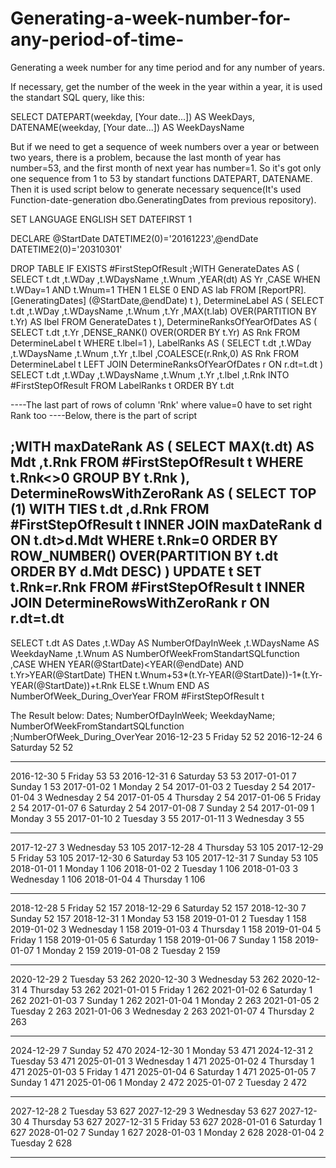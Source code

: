 # Generating-a-week-number-for-any-period-of-time-
Generating a week number for any time period and for any number of years.

If necessary, get the number of the week in the year within a year, it is used the standart SQL query, like this:

SELECT
DATEPART(weekday, [Your date...]) AS WeekDays,
DATENAME(weekday, [Your date...]) AS WeekDaysName

  But if we need to get a sequence of week numbers over a year or between two years, there is a problem, because the last month of year has number=53, and the first month of next year has number=1. So it's got only one sequence from 1 to 53 by standart functions DATEPART, DATENAME. Then it is used script below to generate necessary sequence(It's used Function-date-generation dbo.GeneratingDates from previous repository). 

SET LANGUAGE ENGLISH
SET DATEFIRST 1

DECLARE @StartDate DATETIME2(0)='20161223',@endDate DATETIME2(0)='20310301'


DROP TABLE IF EXISTS #FirstStepOfResult
;WITH GenerateDates
AS
(
SELECT 
   t.dt
  ,t.WDay
  ,t.WDaysName
  ,t.Wnum
  ,YEAR(dt) AS Yr
  ,CASE WHEN t.WDay=1 AND t.Wnum=1 THEN 1 ELSE 0 END AS lab
FROM [ReportPR].[GeneratingDates] (@StartDate,@endDate) t
),
DetermineLabel
AS
(
SELECT 
   t.dt
  ,t.WDay
  ,t.WDaysName
  ,t.Wnum
  ,t.Yr
  ,MAX(t.lab) OVER(PARTITION BY t.Yr) AS lbel
FROM GenerateDates t
),
DetermineRanksOfYearOfDates
AS
(
SELECT 
  t.dt
 ,t.Yr
 ,DENSE_RANK() OVER(ORDER BY t.Yr) AS Rnk
FROM DetermineLabel t
WHERE t.lbel=1
),
LabelRanks
AS
(
SELECT 
   t.dt
  ,t.WDay
  ,t.WDaysName
  ,t.Wnum
  ,t.Yr
  ,t.lbel
  ,COALESCE(r.Rnk,0) AS Rnk
FROM DetermineLabel t
LEFT JOIN DetermineRanksOfYearOfDates r ON r.dt=t.dt
)
SELECT 
   t.dt
  ,t.WDay
  ,t.WDaysName
  ,t.Wnum
  ,t.Yr
  ,t.lbel
  ,t.Rnk
  INTO #FirstStepOfResult
FROM LabelRanks t
ORDER BY t.dt

----The last part of rows of column 'Rnk' where value=0 have to set right Rank too
----Below, there is the part of script

;WITH maxDateRank
AS
(
SELECT 
    MAX(t.dt) AS Mdt
  ,t.Rnk
FROM #FirstStepOfResult t
WHERE t.Rnk<>0
GROUP BY t.Rnk
),
DetermineRowsWithZeroRank
AS
(
SELECT TOP (1) WITH TIES
  t.dt
 ,d.Rnk
FROM #FirstStepOfResult t
INNER JOIN maxDateRank d ON t.dt>d.Mdt
WHERE t.Rnk=0
ORDER BY ROW_NUMBER() OVER(PARTITION BY t.dt ORDER BY d.Mdt DESC) 
)
UPDATE t 
  SET t.Rnk=r.Rnk
FROM #FirstStepOfResult t
INNER JOIN DetermineRowsWithZeroRank r ON r.dt=t.dt
-----------------------------------------------------------------------
SELECT 
  t.dt AS Dates
  ,t.WDay AS NumberOfDayInWeek
  ,t.WDaysName AS WeekdayName
  ,t.Wnum AS NumberOfWeekFromStandartSQLfunction
  ,CASE
     WHEN YEAR(@StartDate)<YEAR(@endDate) AND t.Yr>YEAR(@StartDate) THEN t.Wnum+53*(t.Yr-YEAR(@StartDate))-1*(t.Yr-YEAR(@StartDate))+t.Rnk
	 ELSE t.Wnum
   END AS NumberOfWeek_During_OverYear 
FROM #FirstStepOfResult t

The Result below:
Dates;	    NumberOfDayInWeek;	WeekdayName;	NumberOfWeekFromStandartSQLfunction	;NumberOfWeek_During_OverYear
2016-12-23	5	                  Friday	        52	                                52
2016-12-24	6	                  Saturday	        52	                                52
***
2016-12-30	5	                  Friday	        53	                                53
2016-12-31	6	                  Saturday	        53	                                53
2017-01-01	7                 	  Sunday	         1	                                53
2017-01-02	1	                  Monday	         2	                                54
2017-01-03	2	                  Tuesday	         2	                                54
2017-01-04	3	                  Wednesday	         2	                                54
2017-01-05	4	                  Thursday	         2	                                54
2017-01-06	5	                  Friday	         2	                                54
2017-01-07	6	                  Saturday	         2	                                54
2017-01-08	7	                  Sunday	         2	                                54
2017-01-09	1	                  Monday	         3	                                55
2017-01-10	2	                  Tuesday	         3	                                55
2017-01-11	3	                  Wednesday	         3	                                55
***
2017-12-27	3	                  Wednesday	        53	                               105
2017-12-28	4	                  Thursday	        53	                               105
2017-12-29	5	                  Friday	        53	                               105
2017-12-30	6	                  Saturday	        53	                               105
2017-12-31	7	                  Sunday	        53	                               105
2018-01-01	1	                  Monday	         1	                               106
2018-01-02	2	                  Tuesday	         1	                               106
2018-01-03	3	                  Wednesday	         1	                               106
2018-01-04	4	                  Thursday	         1	                               106
***
2018-12-28	5	                  Friday	        52	                               157
2018-12-29	6	                  Saturday	        52	                               157
2018-12-30	7	                  Sunday	        52	                               157
2018-12-31	1	                  Monday	        53	                               158
2019-01-01	2	                  Tuesday	         1	                               158
2019-01-02	3	                  Wednesday	         1	                               158
2019-01-03	4	                  Thursday	         1	                               158
2019-01-04	5	                  Friday	         1	                               158
2019-01-05	6	                  Saturday	         1	                               158
2019-01-06	7	                  Sunday	         1	                               158
2019-01-07	1	                  Monday	         2	                               159
2019-01-08	2	                  Tuesday	         2	                               159
***
2020-12-29	2	Tuesday	53	262
2020-12-30	3	Wednesday	53	262
2020-12-31	4	Thursday	53	262
2021-01-01	5	Friday	1	262
2021-01-02	6	Saturday	1	262
2021-01-03	7	Sunday	1	262
2021-01-04	1	Monday	2	263
2021-01-05	2	Tuesday	2	263
2021-01-06	3	Wednesday	2	263
2021-01-07	4	Thursday	2	263
***
2024-12-29	7	Sunday	52	470
2024-12-30	1	Monday	53	471
2024-12-31	2	Tuesday	53	471
2025-01-01	3	Wednesday	1	471
2025-01-02	4	Thursday	1	471
2025-01-03	5	Friday	1	471
2025-01-04	6	Saturday	1	471
2025-01-05	7	Sunday	1	471
2025-01-06	1	Monday	2	472
2025-01-07	2	Tuesday	2	472
***
2027-12-28	2	Tuesday	53	627
2027-12-29	3	Wednesday	53	627
2027-12-30	4	Thursday	53	627
2027-12-31	5	Friday	53	627
2028-01-01	6	Saturday	1	627
2028-01-02	7	Sunday	1	627
2028-01-03	1	Monday	2	628
2028-01-04	2	Tuesday	2	628
***

